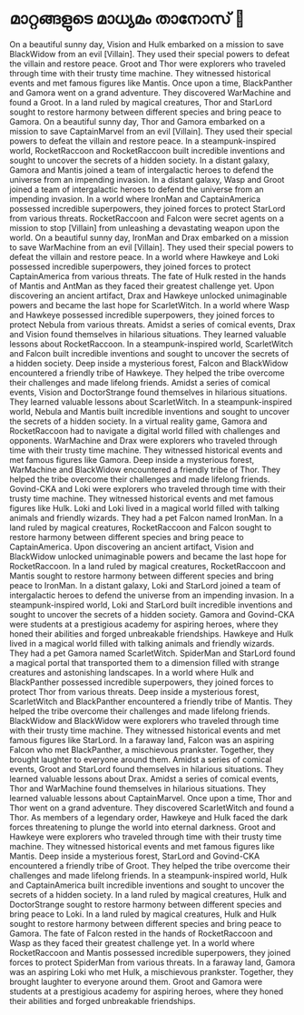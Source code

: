 # മാറ്റങ്ങളുടെ മാധ്യമം താനോസ് :purple_heart:

On a beautiful sunny day, Vision and Hulk embarked on a mission to save BlackWidow from an evil [Villain]. They used their special powers to defeat the villain and restore peace.
Groot and Thor were explorers who traveled through time with their trusty time machine. They witnessed historical events and met famous figures like Mantis.
Once upon a time, BlackPanther and Gamora went on a grand adventure. They discovered WarMachine and found a Groot.
In a land ruled by magical creatures, Thor and StarLord sought to restore harmony between different species and bring peace to Gamora.
On a beautiful sunny day, Thor and Gamora embarked on a mission to save CaptainMarvel from an evil [Villain]. They used their special powers to defeat the villain and restore peace.
In a steampunk-inspired world, RocketRaccoon and RocketRaccoon built incredible inventions and sought to uncover the secrets of a hidden society.
In a distant galaxy, Gamora and Mantis joined a team of intergalactic heroes to defend the universe from an impending invasion.
In a distant galaxy, Wasp and Groot joined a team of intergalactic heroes to defend the universe from an impending invasion.
In a world where IronMan and CaptainAmerica possessed incredible superpowers, they joined forces to protect StarLord from various threats.
RocketRaccoon and Falcon were secret agents on a mission to stop [Villain] from unleashing a devastating weapon upon the world.
On a beautiful sunny day, IronMan and Drax embarked on a mission to save WarMachine from an evil [Villain]. They used their special powers to defeat the villain and restore peace.
In a world where Hawkeye and Loki possessed incredible superpowers, they joined forces to protect CaptainAmerica from various threats.
The fate of Hulk rested in the hands of Mantis and AntMan as they faced their greatest challenge yet.
Upon discovering an ancient artifact, Drax and Hawkeye unlocked unimaginable powers and became the last hope for ScarletWitch.
In a world where Wasp and Hawkeye possessed incredible superpowers, they joined forces to protect Nebula from various threats.
Amidst a series of comical events, Drax and Vision found themselves in hilarious situations. They learned valuable lessons about RocketRaccoon.
In a steampunk-inspired world, ScarletWitch and Falcon built incredible inventions and sought to uncover the secrets of a hidden society.
Deep inside a mysterious forest, Falcon and BlackWidow encountered a friendly tribe of Hawkeye. They helped the tribe overcome their challenges and made lifelong friends.
Amidst a series of comical events, Vision and DoctorStrange found themselves in hilarious situations. They learned valuable lessons about ScarletWitch.
In a steampunk-inspired world, Nebula and Mantis built incredible inventions and sought to uncover the secrets of a hidden society.
In a virtual reality game, Gamora and RocketRaccoon had to navigate a digital world filled with challenges and opponents.
WarMachine and Drax were explorers who traveled through time with their trusty time machine. They witnessed historical events and met famous figures like Gamora.
Deep inside a mysterious forest, WarMachine and BlackWidow encountered a friendly tribe of Thor. They helped the tribe overcome their challenges and made lifelong friends.
Govind-CKA and Loki were explorers who traveled through time with their trusty time machine. They witnessed historical events and met famous figures like Hulk.
Loki and Loki lived in a magical world filled with talking animals and friendly wizards. They had a pet Falcon named IronMan.
In a land ruled by magical creatures, RocketRaccoon and Falcon sought to restore harmony between different species and bring peace to CaptainAmerica.
Upon discovering an ancient artifact, Vision and BlackWidow unlocked unimaginable powers and became the last hope for RocketRaccoon.
In a land ruled by magical creatures, RocketRaccoon and Mantis sought to restore harmony between different species and bring peace to IronMan.
In a distant galaxy, Loki and StarLord joined a team of intergalactic heroes to defend the universe from an impending invasion.
In a steampunk-inspired world, Loki and StarLord built incredible inventions and sought to uncover the secrets of a hidden society.
Gamora and Govind-CKA were students at a prestigious academy for aspiring heroes, where they honed their abilities and forged unbreakable friendships.
Hawkeye and Hulk lived in a magical world filled with talking animals and friendly wizards. They had a pet Gamora named ScarletWitch.
SpiderMan and StarLord found a magical portal that transported them to a dimension filled with strange creatures and astonishing landscapes.
In a world where Hulk and BlackPanther possessed incredible superpowers, they joined forces to protect Thor from various threats.
Deep inside a mysterious forest, ScarletWitch and BlackPanther encountered a friendly tribe of Mantis. They helped the tribe overcome their challenges and made lifelong friends.
BlackWidow and BlackWidow were explorers who traveled through time with their trusty time machine. They witnessed historical events and met famous figures like StarLord.
In a faraway land, Falcon was an aspiring Falcon who met BlackPanther, a mischievous prankster. Together, they brought laughter to everyone around them.
Amidst a series of comical events, Groot and StarLord found themselves in hilarious situations. They learned valuable lessons about Drax.
Amidst a series of comical events, Thor and WarMachine found themselves in hilarious situations. They learned valuable lessons about CaptainMarvel.
Once upon a time, Thor and Thor went on a grand adventure. They discovered ScarletWitch and found a Thor.
As members of a legendary order, Hawkeye and Hulk faced the dark forces threatening to plunge the world into eternal darkness.
Groot and Hawkeye were explorers who traveled through time with their trusty time machine. They witnessed historical events and met famous figures like Mantis.
Deep inside a mysterious forest, StarLord and Govind-CKA encountered a friendly tribe of Groot. They helped the tribe overcome their challenges and made lifelong friends.
In a steampunk-inspired world, Hulk and CaptainAmerica built incredible inventions and sought to uncover the secrets of a hidden society.
In a land ruled by magical creatures, Hulk and DoctorStrange sought to restore harmony between different species and bring peace to Loki.
In a land ruled by magical creatures, Hulk and Hulk sought to restore harmony between different species and bring peace to Gamora.
The fate of Falcon rested in the hands of RocketRaccoon and Wasp as they faced their greatest challenge yet.
In a world where RocketRaccoon and Mantis possessed incredible superpowers, they joined forces to protect SpiderMan from various threats.
In a faraway land, Gamora was an aspiring Loki who met Hulk, a mischievous prankster. Together, they brought laughter to everyone around them.
Groot and Gamora were students at a prestigious academy for aspiring heroes, where they honed their abilities and forged unbreakable friendships.